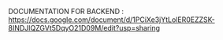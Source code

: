 DOCUMENTATION FOR BACKEND : https://docs.google.com/document/d/1PCiXe3jYtLolER0EZZSK-8INDJIQZGVt5DqyO21D09M/edit?usp=sharing
